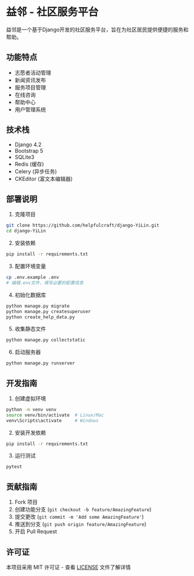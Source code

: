 # 益邻 - 社区服务平台

益邻是一个基于Django开发的社区服务平台，旨在为社区居民提供便捷的服务和帮助。

## 功能特点

- 志愿者活动管理
- 新闻资讯发布
- 服务项目管理
- 在线咨询
- 帮助中心
- 用户管理系统

## 技术栈

- Django 4.2
- Bootstrap 5
- SQLite3
- Redis (缓存)
- Celery (异步任务)
- CKEditor (富文本编辑器)

## 部署说明

1. 克隆项目
```bash
git clone https://github.com/helpfulcraft/django-YiLin.git
cd django-YiLin
```

2. 安装依赖
```bash
pip install -r requirements.txt
```

3. 配置环境变量
```bash
cp .env.example .env
# 编辑.env文件，填写必要的配置信息
```

4. 初始化数据库
```bash
python manage.py migrate
python manage.py createsuperuser
python create_help_data.py
```

5. 收集静态文件
```bash
python manage.py collectstatic
```

6. 启动服务器
```bash
python manage.py runserver
```

## 开发指南

1. 创建虚拟环境
```bash
python -m venv venv
source venv/bin/activate  # Linux/Mac
venv\Scripts\activate     # Windows
```

2. 安装开发依赖
```bash
pip install -r requirements.txt
```

3. 运行测试
```bash
pytest
```

## 贡献指南

1. Fork 项目
2. 创建功能分支 (`git checkout -b feature/AmazingFeature`)
3. 提交更改 (`git commit -m 'Add some AmazingFeature'`)
4. 推送到分支 (`git push origin feature/AmazingFeature`)
5. 开启 Pull Request

## 许可证

本项目采用 MIT 许可证 - 查看 [LICENSE](LICENSE) 文件了解详情
